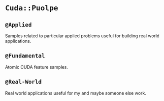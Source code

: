# `Cuda::Puolpe`

## `@Applied`

Samples related to particular applied problems useful for building real world
applications.

## `@Fundamental`

Atomic CUDA feature samples.

## `@Real-World`

Real world applications useful for my and maybe someone else work.
